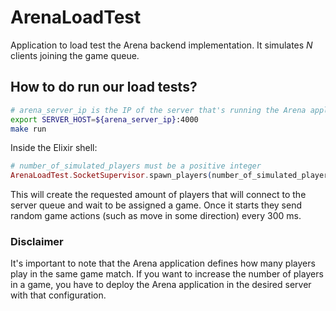 # ArenaLoadTest

Application to load test the Arena backend implementation. It simulates *N* clients joining the game queue.

## How to do run our load tests?

```bash
# arena_server_ip is the IP of the server that's running the Arena application
export SERVER_HOST=${arena_server_ip}:4000
make run
```

Inside the Elixir shell:
```elixir
# number_of_simulated_players must be a positive integer
ArenaLoadTest.SocketSupervisor.spawn_players(number_of_simulated_players)
```

This will create the requested amount of players that will connect to the server queue and wait to be assigned a
game.
Once it starts they send random game actions (such as move in some direction) every 300 ms.

### Disclaimer
It's important to note that the Arena application defines how many players play in the same game match. If you want to increase the number of players in a game, you have to deploy the Arena application in the desired server with that configuration.
